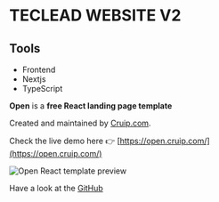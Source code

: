 # TECLEAD WEBSITE V2

## Tools

- Frontend
 - Nextjs
 - TypeScript

**Open** is a **free React landing page template** 

Created and maintained by [Cruip.com](https://cruip.com).

Check the live demo here 👉️ [https://open.cruip.com/](https://open.cruip.com/)

![Open React template preview](https://user-images.githubusercontent.com/2683512/78789364-545e7100-79ad-11ea-9e3c-9528c99cda8e.png)

Have a look at the [GitHub](https://github.com/cruip/open-react-template)